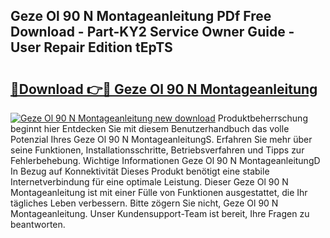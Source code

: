 ## Geze Ol 90 N Montageanleitung PDf Free Download - Part-KY2 Service Owner Guide - User Repair Edition tEpTS

# <h2><a href="http://df7e4c3.blite.top/?on=Geze+Ol+90+N+Montageanleitung">🔗Download 👉🔴 Geze Ol 90 N Montageanleitung</a></h2>

[![Geze Ol 90 N Montageanleitung new download](https://i.imgur.com/lujVjoI.png)](http://df7e4c3.blite.top/?on=Geze+Ol+90+N+Montageanleitung)
Produktbeherrschung beginnt hier Entdecken Sie mit diesem Benutzerhandbuch das volle Potenzial Ihres Geze Ol 90 N MontageanleitungS. Erfahren Sie mehr über seine Funktionen, Installationsschritte, Betriebsverfahren und Tipps zur Fehlerbehebung. Wichtige Informationen Geze Ol 90 N MontageanleitungD In Bezug auf Konnektivität Dieses Produkt benötigt eine stabile Internetverbindung für eine optimale Leistung. Dieser Geze Ol 90 N Montageanleitung ist mit einer Fülle von Funktionen ausgestattet, die Ihr tägliches Leben verbessern. Bitte zögern Sie nicht, Geze Ol 90 N Montageanleitung. Unser Kundensupport-Team ist bereit, Ihre Fragen zu beantworten.
